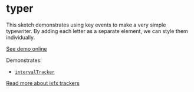 # typer

This sketch demonstrates using key events to make a very simple typewriter. By adding each letter as a separate element, we can style them individually.

[See demo online](https://demos.ixfx.fun/io/keyboard/typer/)

Demonstrates:
* [`intervalTracker`](https://api.ixfx.fun/functions/Trackers.interval.html)

[Read more about ixfx trackers](https://ixfx.fun/data/trackers/)